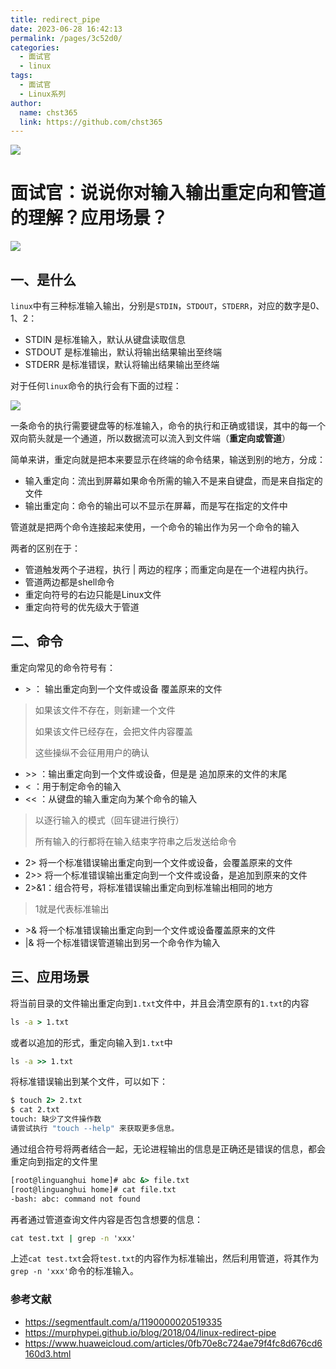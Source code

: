 ```yaml
---
title: redirect_pipe
date: 2023-06-28 16:42:13
permalink: /pages/3c52d0/
categories: 
  - 面试官
  - linux
tags: 
  - 面试官
  - Linux系列
author: 
  name: chst365
  link: https://github.com/chst365
---
```

![](https://cdn.jsdelivr.net/gh/chst365/bolgImgs/imgs/topImgs/358.jpg)
# 面试官：说说你对输入输出重定向和管道的理解？应用场景？



 ![](https://static.vue-js.com/1036dde0-0634-11ec-a752-75723a64e8f5.png)

## 一、是什么

`linux`中有三种标准输入输出，分别是`STDIN`，`STDOUT`，`STDERR`，对应的数字是0、1、2：

- STDIN 是标准输入，默认从键盘读取信息
- STDOUT 是标准输出，默认将输出结果输出至终端
- STDERR 是标准错误，默认将输出结果输出至终端

对于任何`linux`命令的执行会有下面的过程：

 ![](https://static.vue-js.com/1a57caf0-0634-11ec-8e64-91fdec0f05a1.png)

一条命令的执行需要键盘等的标准输入，命令的执行和正确或错误，其中的每一个双向箭头就是一个通道，所以数据流可以流入到文件端（**重定向或管道**）

简单来讲，重定向就是把本来要显示在终端的命令结果，输送到别的地方，分成：

- 输入重定向：流出到屏幕如果命令所需的输入不是来自键盘，而是来自指定的文件
- 输出重定向：命令的输出可以不显示在屏幕，而是写在指定的文件中

管道就是把两个命令连接起来使用，一个命令的输出作为另一个命令的输入

两者的区别在于：

- 管道触发两个子进程，执行 | 两边的程序；而重定向是在一个进程内执行。
- 管道两边都是shell命令
- 重定向符号的右边只能是Linux文件
- 重定向符号的优先级大于管道



## 二、命令

重定向常见的命令符号有：

- \> ： 输出重定向到一个文件或设备 覆盖原来的文件

> 如果该文件不存在，则新建一个文件
>
> 如果该文件已经存在，会把文件内容覆盖
>
> 这些操纵不会征用用户的确认

- \>> ：输出重定向到一个文件或设备，但是是 追加原来的文件的末尾
- <  ：用于制定命令的输入
- << ：从键盘的输入重定向为某个命令的输入

> 以逐行输入的模式（回车键进行换行）
>
> 所有输入的行都将在输入结束字符串之后发送给命令

- 2> 将一个标准错误输出重定向到一个文件或设备，会覆盖原来的文件
- 2>> 将一个标准错误输出重定向到一个文件或设备，是追加到原来的文件
- 2>&1：组合符号，将标准错误输出重定向到标准输出相同的地方

> 1就是代表标准输出

- \>& 将一个标准错误输出重定向到一个文件或设备覆盖原来的文件
- |& 将一个标准错误管道输出到另一个命令作为输入



## 三、应用场景

将当前目录的文件输出重定向到`1.txt`文件中，并且会清空原有的`1.txt`的内容

```cmd
ls -a > 1.txt
```

或者以追加的形式，重定向输入到`1.txt`中

```cmd
ls -a >> 1.txt
```

将标准错误输出到某个文件，可以如下：

```cmd
$ touch 2> 2.txt
$ cat 2.txt
touch: 缺少了文件操作数
请尝试执行 "touch --help" 来获取更多信息。
```

通过组合符号将两者结合一起，无论进程输出的信息是正确还是错误的信息，都会重定向到指定的文件里

```cmd
[root@linguanghui home]# abc &> file.txt
[root@linguanghui home]# cat file.txt 
-bash: abc: command not found
```

再者通过管道查询文件内容是否包含想要的信息：

```cmd
cat test.txt | grep -n 'xxx'
```

上述`cat test.txt`会将`test.txt`的内容作为标准输出，然后利用管道，将其作为`grep -n 'xxx'`命令的标准输入。



### 参考文献

- https://segmentfault.com/a/1190000020519335
- https://murphypei.github.io/blog/2018/04/linux-redirect-pipe
- https://www.huaweicloud.com/articles/0fb70e8c724ae79f4fc8d676cd6160d3.html